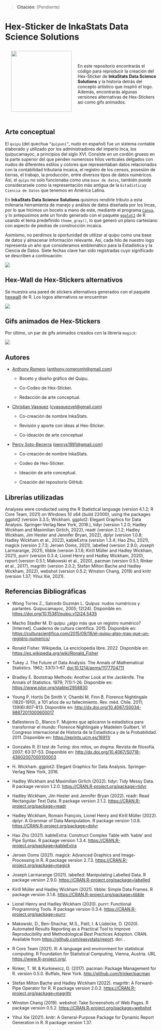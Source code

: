 
<!-- README.md is generated from README.Rmd. Please edit that file -->

> **Citación**: (Pendiente)

# Hex-Sticker de InkaStats Data Science Solutions

<a href="https://github.com/psotob/InkaStat_HexSticker"><img src="stickers_png/logo-inkastats-official.png" align="left" width="200" hspace="20" vspace="10"/></a>

<br> <br> <br> En este repositorio encontrarás el código para reproducir
la creación del Hex-Sticker de **InkaStats Data Science Solutions** y la
historia detrás del concepto artístico que inspiró el logo. Además,
encontrarás algunas versiones alternativas de Hex-Stickers así como gifs
animados.

<br> <br>

## Arte conceptual

El `quipu` (del quechua `“quipuni”`, nudo en español) fue un sistema
contable elaborado y utilizado por los administradores del imperio Inca,
los quipucamayoc, a principios del siglo XVI. Consiste en un cordón
grueso en la parte superior del que penden numerosos hilos verticales
delgados con nudos de diferentes estilos y colores que representaban
datos relacionados con la contabilidad tributaria incaica, el registro
de los censos, posesión de tierras, el trabajo, la producción, entre
diversos tipos de datos numéricos. Así, el `quipu` no solo funcionaba
como una `base de datos`, también puede considerarsele como la
representación más antigua de la `Estadística`y `Ciencia de Datos` que
tenemos en América Latina.

En **InkaStats Data Science Solutions** quisimos rendirle tributo a esta
milenaria herramienta de manejo y análisis de datos diseñada por los
Incas, por lo que hicimos un boceto a mano de este, mediante el programa
[`Canva`](https://www.canva.com/es_419/), y lo antepusimos ante un fondo
generado con el paquete [`ggplot2`](https://ggplot2.tidyverse.org/) de R
usando el tema predefinido `theme_gray()`, lo que generó un plano
cartesiano con aspecto de piedras de construcción incaica.

Asimismo, no perdimos la oportunidad de utilizar al quipu como una base
de datos y almacenar información relevante. Así, cada hilo de nuestro
logo representa un año que consideramos emblemático para la Estadística
y la Ciencia de Datos. Siete fechas clave han sido registradas cuyo
significado se describen a continuación:

![](tables/table_concept_art.png)

## Hex-Wall de Hex-Stickers alternativos

Se muestra una pared de stickers alternativos generados con el paquete
[hexwalll](https://github.com/mitchelloharawild/hexwall) de R. Los logos
alternativos se encuentran

![](README_files/figure-gfm/unnamed-chunk-5-1.png)<!-- -->

## Gifs animados de Hex-Stickers

Por último, un par de gifs animados creados con la librería `magick`:

![](README_files/figure-gfm/unnamed-chunk-6-1.gif)<!-- -->

## Autores

-   [Anthony Romero](https://github.com/AnthonyRomeroC)
    (<anthony.romeromh@gmail.com>)

    -   Boceto y diseño gráfico del Quipu.

    -   Co-Codeo de Hex-Sticker.

    -   Redacción de arte conceptual.

-   [Christian Vasquez](https://github.com/cvasquezvel)
    (<cvasquezvel@gmail.com>)

    -   Co-creación de nombre InkaStats.

    -   Revisión y aporte con ideas al Hex-Sticker.

    -   Co-ideación de arte conceptual

-   [Percy Soto-Becerra](https://github.com/psotob)
    (<percys1991@gmail.com>)

    -   Co-creación de nombre InkaStats.

    -   Codeo de Hex-Sticker.

    -   Ideación de arte conceptual.

    -   Creación del repositorio GitHub.

## Librerías utilizadas

Analyses were conducted using the R Statistical language (version 4.1.2;
R Core Team, 2021) on Windows 10 x64 (build 22000), using the packages
ggplot2 (version 3.3.5; Wickham. ggplot2: Elegant Graphics for Data
Analysis. Springer-Verlag New York, 2016.), tidyr (version 1.2.0; Hadley
Wickham and Maximilian Girlich, 2022), readr (version 2.1.2; Hadley
Wickham, Jim Hester and Jennifer Bryan, 2022), dplyr (version 1.0.8;
Hadley Wickham et al., 2022), kableExtra (version 1.3.4; Hao Zhu, 2021),
magick (version 2.7.3; Jeroen Ooms, 2021), labelled (version 2.9.0;
Joseph Larmarange, 2021), tibble (version 3.1.6; Kirill Müller and
Hadley Wickham, 2021), purrr (version 0.3.4; Lionel Henry and Hadley
Wickham, 2020), report (version 0.5.1; Makowski et al., 2020), pacman
(version 0.5.1; Rinker et al., 2017), magrittr (version 2.0.2; Stefan
Milton Bache and Hadley Wickham, 2022), webshot (version 0.5.2; Winston
Chang, 2019) and knitr (version 1.37; Yihui Xie, 2021).

## Referencias Bibliográficas

-   Wong Torres Z., Salcedo Guzmán L. Quipus: nudos numéricos y
    parlantes. Quipucamayoc, 2005; 12(24). Disponible en:
    <https://doi.org/10.15381/quipu.v12i24.5435>

-   Macho Stadler M. El quipu: ¿algo más que un registro numérico?
    \[Internet\]. Cuaderno de cultura científica. 2015. Disponible en:
    <https://culturacientifica.com/2015/09/16/el-quipu-algo-mas-que-un-registro-numerico/>

-   Ronald Fisher. Wikipedia, La enciclopedia libre. 2022. Disponible
    en: <https://es.wikipedia.org/wiki/Ronald_Fisher>

-   Tukey J. The Future of Data Analysis. The Annals of Mathematical
    Statistics. 1962; 33(1):1–67. <doi:10.1214/aoms/1177704711>

-   Bradley E. Bootstrap Methods: Another Look at the Jackknife. The
    Annals of Statistics. 1979; 7(1):1-26. Disponible en:
    <https://www.jstor.org/stable/2958830>

-   Young P, Hortis De Smith V, Chambi M, Finn B. Florence Nightingale
    (1820-1910), a 101 años de su fallecimiento. Rev. méd. Chile. 2011;
    139(6):807-813. Disponible en:
    <http://dx.doi.org/10.4067/S0034-98872011000600017>

-   Ballesteros D., Blanco F. Mujeres que aplicaron la estadística para
    transformar el mundo: Florence Nightingale y Madelein Guilbert. VI
    Congreso internacional de Historia de la Estadística y de la
    Probabilidad. 2011. Disponible en: <https://eprints.ucm.es/16911/>

-   Gonzales R. El test de Turing: dos mitos, un dogma. Revista de
    filosofía. 2007; 63:37-53. Disponible en:
    <http://dx.doi.org/10.4067/S0718-43602007000100003>

-   H. Wickham. ggplot2: Elegant Graphics for Data Analysis.
    Springer-Verlag New York, 2016.

-   Hadley Wickham and Maximilian Girlich (2022). tidyr: Tidy Messy
    Data. R package version 1.2.0.
    <https://CRAN.R-project.org/package=tidyr>

-   Hadley Wickham, Jim Hester and Jennifer Bryan (2022). readr: Read
    Rectangular Text Data. R package version 2.1.2.
    <https://CRAN.R-project.org/package=readr>

-   Hadley Wickham, Romain François, Lionel Henry and Kirill Müller
    (2022). dplyr: A Grammar of Data Manipulation. R package version
    1.0.8. <https://CRAN.R-project.org/package=dplyr>

-   Hao Zhu (2021). kableExtra: Construct Complex Table with ‘kable’ and
    Pipe Syntax. R package version 1.3.4.
    <https://CRAN.R-project.org/package=kableExtra>

-   Jeroen Ooms (2021). magick: Advanced Graphics and Image-Processing
    in R. R package version 2.7.3.
    <https://CRAN.R-project.org/package=magick>

-   Joseph Larmarange (2021). labelled: Manipulating Labelled Data. R
    package version 2.9.0. <https://CRAN.R-project.org/package=labelled>

-   Kirill Müller and Hadley Wickham (2021). tibble: Simple Data Frames.
    R package version 3.1.6. <https://CRAN.R-project.org/package=tibble>

-   Lionel Henry and Hadley Wickham (2020). purrr: Functional
    Programming Tools. R package version 0.3.4.
    <https://CRAN.R-project.org/package=purrr>

-   Makowski, D., Ben-Shachar, M.S., Patil, I. & Lüdecke, D. (2020).
    Automated Results Reporting as a Practical Tool to Improve
    Reproducibility and Methodological Best Practices Adoption. CRAN.
    Available from <https://github.com/easystats/report>. doi: .

-   R Core Team (2021). R: A language and environment for statistical
    computing. R Foundation for Statistical Computing, Vienna, Austria.
    URL <https://www.R-project.org/>.

-   Rinker, T. W. & Kurkiewicz, D. (2017). pacman: Package Management
    for R. version 0.5.0. Buffalo, New York.
    <http://github.com/trinker/pacman>

-   Stefan Milton Bache and Hadley Wickham (2022). magrittr: A
    Forward-Pipe Operator for R. R package version 2.0.2.
    <https://CRAN.R-project.org/package=magrittr>

-   Winston Chang (2019). webshot: Take Screenshots of Web Pages. R
    package version 0.5.2. <https://CRAN.R-project.org/package=webshot>

-   Yihui Xie (2021). knitr: A General-Purpose Package for Dynamic
    Report Generation in R. R package version 1.37.
